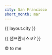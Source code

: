 ```yaml
---
city: San Francisco
short_month: mar
---
```

<p>{{ layout.city }}</p>

{{ 샌프란시스코? }}

<footer>
&copy; to me
</footer>

